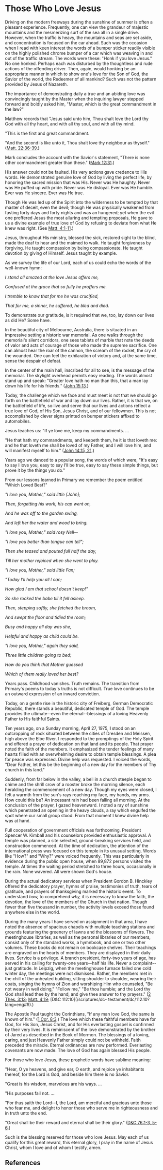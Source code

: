 # Those Who Love Jesus

Driving on the modern freeways during the sunshine of summer is often a
pleasant experience. Frequently, one can view the grandeur of majestic
mountains and the mesmerizing surf of the sea all in a single drive. However,
when the traffic is heavy, the mountains and seas are set aside, and
concentration is focused on the car ahead. Such was the occasion when I read
with keen interest the words of a bumper sticker readily visible on the highly
polished chrome bumper of a car which was weaving in and out of the traffic
stream. The words were these: "Honk if you love Jesus." No one honked. Perhaps
each was disturbed by the thoughtless and rude actions of the offending
driver. Then, again, would honking be an appropriate manner in which to show
one's love for the Son of God, the Savior of the world, the Redeemer of all
mankind? Such was not the pattern provided by Jesus of Nazareth.

The importance of demonstrating daily a true and an abiding love was
convincingly taught by the Master when the inquiring lawyer stepped forward
and boldly asked him, "Master, which is the great commandment in the law?"

Matthew records that "Jesus said unto him, Thou shalt love the Lord thy God
with all thy heart, and with all thy soul, and with all thy mind.

"This is the first and great commandment.

"And the second is like unto it, Thou shalt love thy neighbour as thyself."
([Matt. 22:36-39](/scriptures/nt/matt/22.36-39?lang=eng#35).)

Mark concludes the account with the Savior's statement, "There is none other
commandment greater than these." ([Mark
12:31](/scriptures/nt/mark/12.31?lang=eng#30).)

His answer could not be faulted. His very actions gave credence to His words.
He demonstrated genuine love of God by living the perfect life, by honoring
the sacred mission that was His. Never was He haughty. Never was He puffed up
with pride. Never was He disloyal. Ever was He humble. Ever was He sincere.
Ever was He true.

Though He was led up of the Spirit into the wilderness to be tempted by that
master of deceit, even the devil; though He was physically weakened from
fasting forty days and forty nights and was an hungered; yet when the evil one
proffered Jesus the most alluring and tempting proposals, He gave to us a
divine example of true love of God by refusing to deviate from what He knew
was right. (See [Matt. 4:1-11](/scriptures/nt/matt/4.1-11?lang=eng#0).)

Jesus, throughout His ministry, blessed the sick, restored sight to the blind,
made the deaf to hear and the maimed to walk. He taught forgiveness by
forgiving. He taught compassion by being compassionate. He taught devotion by
giving of Himself. Jesus taught by example.

As we survey the life of our Lord, each of us could echo the words of the
well-known hymn:

_I stand all amazed at the love Jesus offers me,_

_Confused at the grace that so fully he proffers me._

_I tremble to know that for me he was crucified,_

_That for me, a sinner, he suffered, he bled and died._

To demonstrate our gratitude, is it required that we, too, lay down our lives
as did He? Some have.

In the beautiful city of Melbourne, Australia, there is situated in an
impressive setting a historic war memorial. As one walks through the
memorial's silent corridors, one sees tablets of marble that note the deeds of
valor and acts of courage of those who made the supreme sacrifice. One can
almost hear the roar of the cannon, the scream of the rocket, the cry of the
wounded. One can feel the exhilaration of victory and, at the same time, sense
the despair of defeat.

In the center of the main hall, inscribed for all to see, is the message of
the memorial. The skylight overhead permits easy reading. The words almost
stand up and speak: "Greater love hath no man than this, that a man lay down
his life for his friends." ([John
15:13](/scriptures/nt/john/15.13?lang=eng#12).)

Today, the challenge which we face and must meet is not that we should go
forth on the battlefield of war and lay down our lives. Rather, it is that we,
on the battlefield of life, so live and serve that our lives and actions
reflect a true love of God, of His Son, Jesus Christ, and of our fellowmen.
This is not accomplished by clever signs printed on bumper stickers affixed to
automobiles.

Jesus teaches us: "If ye love me, keep my commandments. ...

"He that hath my commandments, and keepeth them, he it is that loveth me: and
he that loveth me shall be loved of my Father, and I will love him, and will
manifest myself to him." ([John 14:15,
21](/scriptures/nt/john/14.15,21?lang=eng#14).)

Years ago we danced to a popular song, the words of which were, "It's easy to
say I love you, easy to say I'll be true, easy to say these simple things, but
prove it by the things you do."

From our lessons learned in Primary we remember the poem entitled "Which Loved
Best?"

_"I love you, Mother," said little [John];_

_Then, forgetting his work, his cap went on,_

_And he was off to the garden swing,_

_And left her the water and wood to bring._

_"I love you, Mother," said rosy Nell--_

_"I love you better than tongue can tell";_

_Then she teased and pouted full half the day,_

_Till her mother rejoiced when she went to play._

_"I love you, Mother," said little Fan;_

_"Today I'll help you all I can;_

_How glad I am that school doesn't keep!"_

_So she rocked the babe till it fell asleep._

_Then, stepping softly, she fetched the broom,_

_And swept the floor and tidied the room;_

_Busy and happy all day was she,_

_Helpful and happy as child could be._

_"I love you, Mother," again they said,_

_Three little children going to bed;_

_How do you think that Mother guessed_

_Which of them really loved her best?_

Years pass. Childhood vanishes. Truth remains. The transition from Primary's
poems to today's truths is not difficult. True love continues to be an outward
expression of an inward conviction.

Today, on a gentle rise in the historic city of Freiberg, German Democratic
Republic, there stands a beautiful, dedicated temple of God. The temple
provides the ultimate--even the eternal--blessings of a loving Heavenly Father
to His faithful Saints.

Ten years ago, on a Sunday morning, April 27, 1975, I stood on an outcropping
of rock situated between the cities of Dresden and Meissen, high above the
Elbe River. I responded to the promptings of the Holy Spirit and offered a
prayer of dedication on that land and its people. That prayer noted the faith
of the members. It emphasized the tender feelings of many hearts filled with
an overwhelming desire to obtain temple blessings. A plea for peace was
expressed. Divine help was requested. I voiced the words, "Dear Father, let
this be the beginning of a new day for the members of Thy church in this
land."

Suddenly, from far below in the valley, a bell in a church steeple began to
chime and the shrill crow of a rooster broke the morning silence, each
heralding the commencement of a new day. Though my eyes were closed, I felt a
warmth from the sun's rays reaching my face, my hands, my arms. How could this
be? An incessant rain had been falling all morning. At the conclusion of the
prayer, I gazed heavenward. I noted a ray of sunshine which penetrated an
opening in the heavy clouds, a ray which engulfed the spot where our small
group stood. From that moment I knew divine help was at hand.

Full cooperation of government officials was forthcoming. President Spencer W.
Kimball and his counselors provided enthusiastic approval. A temple was
planned, a site selected, ground-breaking services held, and construction
commenced. At the time of dedication, the attention of the international press
was focused on this temple in its unusual setting. Words like "How?" and
"Why?" were voiced frequently. This was particularly in evidence during the
public open house, when 89,872 persons visited the temple. At times the
waiting period stretched to three hours, occasionally in the rain. None
wavered. All were shown God's house.

During the actual dedicatory services when President Gordon B. Hinckley
offered the dedicatory prayer, hymns of praise, testimonies of truth, tears of
gratitude, and prayers of thanksgiving marked the historic event. To
understand _how,_ to comprehend _why,_ it is necessary to know the faith, the
devotion, the love of the members of the Church in that nation. Though fewer
than five thousand in number, the activity levels exceed those found anywhere
else in the world.

During the many years I have served on assignment in that area, I have noted
the absence of spacious chapels with multiple teaching stations and grounds
featuring the greenery of lawns and the blossoms of flowers. The meetinghouse
libraries, as well as the personal libraries of our members, consist only of
the standard works, a hymnbook, and one or two other volumes. These books do
not remain on bookcase shelves. Their teachings are engraved on the hearts of
members. They are displayed in their daily lives. Service is a privilege. A
branch president, forty-two years of age, has served in his calling for
twenty-one years--half his life. Never a complaint--just gratitude. In
Leipzig, when the meetinghouse furnace failed one cold winter day, the
meetings were not dismissed. Rather, the members met in the chill of the
unheated building, sitting shoulder to shoulder, wearing their coats, singing
the hymns of Zion and worshiping Him who counseled, "Be not weary in well
doing," "Follow me," "Be thou humble; and the Lord thy God shall lead thee by
the hand, and give thee answer to thy prayers." ([2 Thes.
3:13](/scriptures/nt/2-thes/3.13?lang=eng#12); [Matt.
4:19](/scriptures/nt/matt/4.19?lang=eng#18); [D&amp;C 112:10](/scriptures/dc-
testament/dc/112.10?lang=eng#9).)

The Apostle Paul taught the Corinthians, "If any man love God, the same is
known of him." ([1 Cor. 8:3](/scriptures/nt/1-cor/8.3?lang=eng#2).) The love
which these faithful members have for God, for His Son, Jesus Christ, and for
His everlasting gospel is confirmed by their very lives. It is reminiscent of
the love demonstrated by the brother of Jared as described in the Book of
Mormon. The blessings of a loving, caring, and just Heavenly Father simply
could not be withheld. Faith preceded the miracle. Eternal ordinances are now
performed. Everlasting covenants are now made. The love of God has again
blessed His people.

For those who love Jesus, these prophetic words have sublime meaning:

"Hear, O ye heavens, and give ear, O earth, and rejoice ye inhabitants
thereof, for the Lord is God, and beside him there is no Savior.

"Great is his wisdom, marvelous are his ways. ...

"His purposes fail not. ...

"For thus saith the Lord--I, the Lord, am merciful and gracious unto those who
fear me, and delight to honor those who serve me in righteousness and in truth
unto the end.

"Great shall be their reward and eternal shall be their glory." ([D&amp;C
76:1-3, 5-6](/scriptures/dc-testament/dc/76.1-3,5-6?lang=eng#0).)

Such is the blessing reserved for those who love Jesus. May each of us qualify
for this great reward, this eternal glory, I pray in the name of Jesus Christ,
whom I love and of whom I testify, amen.

## References

